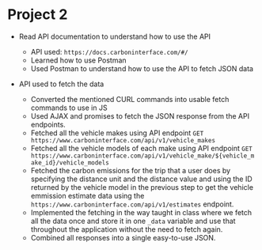 # Project 2

- Read API documentation to understand how to use the API
    - API used: `https://docs.carboninterface.com/#/`
    - Learned how to use Postman
    - Used Postman to understand how to use the API to fetch JSON data
     
- API used to fetch the data
    - Converted the mentioned CURL commands into usable fetch commands to use in JS
    - Used AJAX and promises to fetch the JSON response from the API endpoints.
    - Fetched all the vehicle makes using API endpoint `GET https://www.carboninterface.com/api/v1/vehicle_makes`
    - Fetched all the vehicle models of each make using API endpoint `GET https://www.carboninterface.com/api/v1/vehicle_make/${vehicle_make_id}/vehicle_models`
    - Fetched the carbon emissions for the trip that a user does by specifying the distance unit and the distance value and using the ID returned by the vehicle model in the previous step to get the vehicle emmission estimate data using the `https://www.carboninterface.com/api/v1/estimates` endpoint.
    - Implemented the fetching in the way taught in class where we fetch all the data once and store it in one `_data` variable and use that throughout the application without the need to fetch again.
    - Combined all responses into a single easy-to-use JSON.
    
